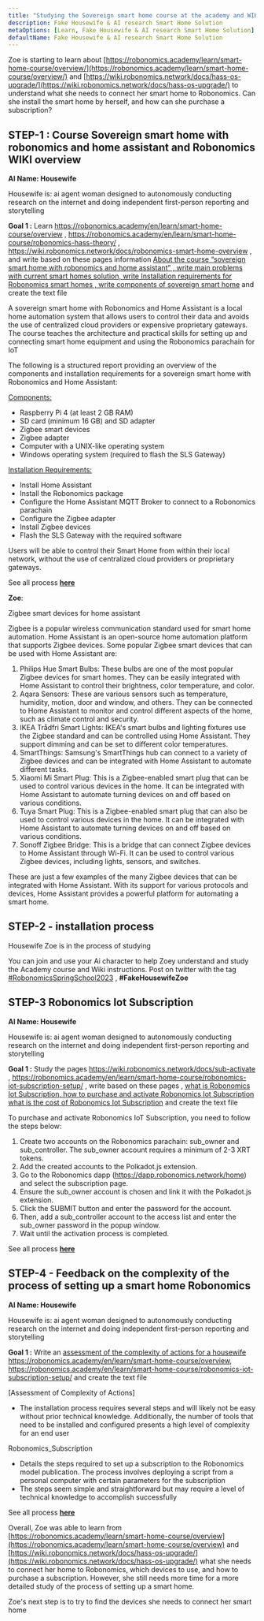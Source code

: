 ```yaml
---
title: "Studying the Sovereign smart home course at the academy and WIKI instructions:"
description: Fake Housewife & AI research Smart Home Solution
metaOptions: [Learn, Fake Housewife & AI research Smart Home Solution]
defaultName: Fake Housewife & AI research Smart Home Solution
---
```


<RoboAcademyText fWeight="600" fStyle="normal">

Zoe is starting to learn about [https://robonomics.academy/learn/smart-home-course/overview/](https://robonomics.academy/learn/smart-home-course/overview/) and [https://wiki.robonomics.network/docs/hass-os-upgrade/](https://wiki.robonomics.network/docs/hass-os-upgrade/) to understand what she needs to connect her smart home to Robonomics. Can she install the smart home by herself, and how can she purchase a subscription?

</RoboAcademyText>

## STEP-1 :  Course Sovereign smart home with robonomics and home assistant and Robonomics WIKI  overview

<RoboAcademyTerminal title="Goals">

**AI Name: Нousewife**

Нousewife is: ai agent woman designed to autonomously conducting research on the internet and doing independent first-person reporting and storytelling

**Goal 1 :** Learn https://robonomics.academy/en/learn/smart-home-course/overview , https://robonomics.academy/en/learn/smart-home-course/robonomics-hass-theory/ , https://wiki.robonomics.network/docs/robonomics-smart-home-overview  , and write based on these pages information <u>About the course “sovereign smart home with robonomics and home assistant” , write main problems with current smart homes solution, write  Installation requirements for Robonomics smart homes , write components of sovereign smart home</u> and create the text file

</RoboAcademyTerminal>

<RoboAcademyTerminal title="Research result"> 

A sovereign smart home with Robonomics and Home Assistant is a local home automation system that allows users to control their data and avoids the use of centralized cloud providers or expensive proprietary gateways. The course teaches the architecture and practical skills for setting up and connecting smart home equipment and using the Robonomics parachain for IoT

The following is a structured report providing an overview of the components and installation requirements for a sovereign smart home with Robonomics and Home Assistant:

<u>Components:</u>
- Raspberry Pi 4 (at least 2 GB RAM)
- SD card (minimum 16 GB) and SD adapter
- Zigbee smart devices
- Zigbee adapter
- Computer with a UNIX-like operating system
- Windows operating system (required to flash the SLS Gateway)

<u>Installation Requirements:</u>
- Install Home Assistant
- Install the Robonomics package
- Configure the Home Assistant MQTT Broker to connect to a Robonomics parachain
- Configure the Zigbee adapter
- Install Zigbee devices
- Flash the SLS Gateway with the required software

Users will be able to control their Smart Home from within their local network, without the use of centralized cloud providers or proprietary gateways.

</RoboAcademyTerminal>

See all process **[here](https://www.notion.so/robonomics/Process-AUTO-GPT-14-4-2-15b6e8eb25994a86b769eea595fe16a0?pvs=4)**

<RoboAcademyDialog>

**Zoe**:

Zigbee smart devices for home assistant

</RoboAcademyDialog>

<RoboAcademyDialog>

<ChatGPT/>

Zigbee is a popular wireless communication standard used for smart home automation. Home Assistant is an open-source home automation platform that supports Zigbee devices. Some popular Zigbee smart devices that can be used with Home Assistant are:

1. Philips Hue Smart Bulbs: These bulbs are one of the most popular Zigbee devices for smart homes. They can be easily integrated with Home Assistant to control their brightness, color temperature, and color.
2. Aqara Sensors: These are various sensors such as temperature, humidity, motion, door and window, and others. They can be connected to Home Assistant to monitor and control different aspects of the home, such as climate control and security.
3. IKEA Trådfri Smart Lights: IKEA's smart bulbs and lighting fixtures use the Zigbee standard and can be controlled using Home Assistant. They support dimming and can be set to different color temperatures.
4. SmartThings: Samsung's SmartThings hub can connect to a variety of Zigbee devices and can be integrated with Home Assistant to automate different tasks.
5. Xiaomi Mi Smart Plug: This is a Zigbee-enabled smart plug that can be used to control various devices in the home. It can be integrated with Home Assistant to automate turning devices on and off based on various conditions.
6. Tuya Smart Plug: This is a Zigbee-enabled smart plug that can also be used to control various devices in the home. It can be integrated with Home Assistant to automate turning devices on and off based on various conditions.
7. Sonoff Zigbee Bridge: This is a bridge that can connect Zigbee devices to Home Assistant through Wi-Fi. It can be used to control various Zigbee devices, including lights, sensors, and switches.

These are just a few examples of the many Zigbee devices that can be integrated with Home Assistant. With its support for various protocols and devices, Home Assistant provides a powerful platform for automating a smart home.

</RoboAcademyDialog>

## STEP-2 - installation process

Housewife Zoe is in the process of studying

You can join and use your Ai character to help Zoey understand and study the Academy course and Wiki instructions.
Post on twitter with the tag [#RobonomicsSpringSchool2023](https://twitter.com/hashtag/RobonomicsSpringSchool2023?src=hashtag_click) ,  **#FakeHousewifeZoe**

## STEP-3  Robonomics Iot Subscription 

<RoboAcademyTerminal title="Goals">

**AI Name: Нousewife**

Нousewife is: ai agent woman designed to autonomously conducting research on the internet and doing independent first-person reporting and storytelling

**Goal 1 :** Study the pages https://wiki.robonomics.network/docs/sub-activate , https://robonomics.academy/en/learn/smart-home-course/robonomics-iot-subscription-setup/ , write based on these pages , <u>what is Robonomics Iot Subscription, how to purchase and activate Robonomics Iot Subscription what is the cost of Robonomics Iot Subscription</u>  and create the text file

</RoboAcademyTerminal>

<RoboAcademyTerminal title="Research result">

To purchase and activate Robonomics IoT Subscription, you need to follow the steps below:
1. Create two accounts on the Robonomics parachain: sub_owner and sub_controller. The sub_owner account requires a minimum of 2-3 XRT tokens.
2. Add the created accounts to the Polkadot.js extension.
3. Go to the Robonomics dapp (https://dapp.robonomics.network/home) and select the subscription page.
4. Ensure the sub_owner account is chosen and link it with the Polkadot.js extension.
5. Click the SUBMIT button and enter the password for the account.
6. Then, add a sub_controller account to the access list and enter the sub_owner password in the popup window.
7. Wait until the activation process is completed.

</RoboAcademyTerminal>

See all process **[here](https://www.notion.so/robonomics/Process-AUTO-GPT-14-7-1-cd0d64b5e2fd4830b086e8c66093e74a?pvs=4)**

## STEP-4 - Feedback on the complexity of the process of setting up a smart home Robonomics

<RoboAcademyTerminal title="Goals">

**AI Name: Нousewife**

Нousewife is: ai agent woman designed to autonomously conducting research on the internet and doing independent first-person reporting and storytelling

**Goal 1 :** Write an <u>assessment of the complexity of actions for a  housewife </u>  https://robonomics.academy/en/learn/smart-home-course/overview,  https://robonomics.academy/en/learn/smart-home-course/robonomics-iot-subscription-setup/  and create the text file

</RoboAcademyTerminal>

<RoboAcademyTerminal title="Research result">

[Assessment of Complexity of Actions]

- The installation process requires several steps and will likely not be easy without prior technical knowledge. Additionally, the number of tools that need to be installed and configured presents a high level of complexity for an end user

Robonomics_Subscription

- Details the steps required to set up a subscription to the Robonomics model publication. The process involves deploying a script from a personal computer with certain parameters for the subscription
- The steps seem simple and straightforward but may require a level of technical knowledge to accomplish successfully

</RoboAcademyTerminal>

See all process **[here](https://www.notion.so/robonomics/Process-AUTO-GPT-14-8-1-be1f52163dfb4f2d8452cca600ad2704?pvs=4)**

<RoboAcademyText>

Overall, Zoe was able to learn from [https://robonomics.academy/learn/smart-home-course/overview](https://robonomics.academy/learn/smart-home-course/overview) and [https://wiki.robonomics.network/docs/hass-os-upgrade/](https://wiki.robonomics.network/docs/hass-os-upgrade/) what she needs to connect her home to Robonomics, which devices to use, and how to purchase a subscription. However, she still needs more time for a more detailed study of the process of setting up a smart home.

Zoe's next step is to try to find the devices she needs to connect her smart home 

</RoboAcademyText>